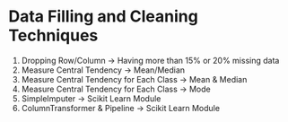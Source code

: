 # Data Filling and Cleaning Techniques

1. Dropping Row/Column -> Having more than 15% or 20% missing data <br>
2. Measure Central Tendency -> Mean/Median <br>
3. Measure Central Tendency for Each Class -> Mean & Median<br>
4. Measure Central Tendency for Each Class -> Mode <br>
5. SimpleImputer -> Scikit Learn Module <br>
6. ColumnTransformer & Pipeline -> Scikit Learn Module
